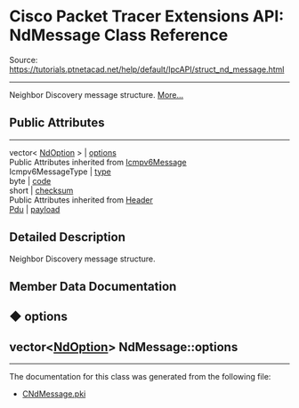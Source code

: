 # Cisco Packet Tracer Extensions API: NdMessage Class Reference

Source: https://tutorials.ptnetacad.net/help/default/IpcAPI/struct_nd_message.html

---

Neighbor Discovery message structure. [More...](struct_nd_message.html#details)

##  Public Attributes  
  
---  
vector< [NdOption](struct_nd_option.html) > | [options](struct_nd_message.html#ac5a421f6f344db491ddaa9cd880790db)  
Public Attributes inherited from [Icmpv6Message](struct_icmpv6_message.html)  
Icmpv6MessageType | [type](struct_icmpv6_message.html#ac2e04a595d1a58e650b611f66cb27fd4)  
byte | [code](struct_icmpv6_message.html#a5287359ba10784ecd87d9904fba548f0)  
short | [checksum](struct_icmpv6_message.html#a0989e68c86c7e8449086fba804af6de2)  
Public Attributes inherited from [Header](struct_header.html)  
[Pdu](struct_pdu.html) | [payload](struct_header.html#a07ee8693faef1e16c65765b5bcdc366d)  
  
## Detailed Description

Neighbor Discovery message structure. 

## Member Data Documentation

## ◆ options

vector<[NdOption](struct_nd_option.html)> NdMessage::options  
---  
  
* * *

The documentation for this class was generated from the following file:

  * [CNdMessage.pki](_c_nd_message_8pki.html)


